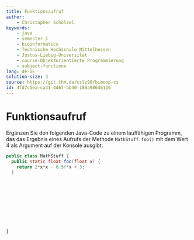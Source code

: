 ```yaml
---
title: Funktionsaufruf
author:
    - Christopher Schölzel
keywords:
    - java
    - semester-1
    - bioinformatics
    - Technische Hochschule Mittelhessen
    - Justus-Liebig-Universität
    - course-Objektorientierte Programmierung
    - subject-functions
lang: de-DE
solution-size: 3
source: https://git.thm.de/cslz90/bimoop-cs
id: 4fd7c5ea-ca41-4d67-bb40-180a98646136
---
```


# Funktionsaufruf

Ergänzen Sie den folgenden Java-Code zu einem lauffähigen Programm, das das Ergebnis eines Aufrufs der Methode `MathStuff.foo()` mit dem Wert 4 als Argument auf der Konsole ausgibt.

```java
public class MathStuff {
  public static float foo(float x) {
    return 2*x*x - 0.5f*x + 3;
  }
```
<br>
<br>
<br>
<br>
<br>
<br>
<br>

```
}
```